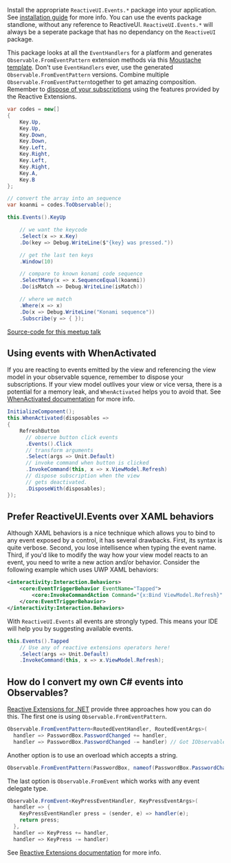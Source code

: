 Install the appropriate `ReactiveUI.Events.*` package into your application. See <a href="https://reactiveui.net/docs/getting-started/installation/">installation guide</a> for more info. You can use the events package standlone, without any reference to ReactiveUI. `ReactiveUI.Events.*` will always be a seperate package that has no dependancy on the `ReactiveUI` package.

This package looks at all the `EventHandlers` for a platform and generates  `Observable.FromEventPattern` extension methods via this [Moustache template](https://github.com/reactiveui/ReactiveUI/blob/master/src/EventBuilder/DefaultTemplate.mustache). Don't use `EventHandlers` ever, use the generated `Observable.FromEventPattern` versions. Combine multiple `Observable.FromEventPattern`together to get amazing composition. Remember to [dispose of your subscriptions](https://reactiveui.net/docs/reactive-programming/#lifecycle) using the features provided by the Reactive Extensions.

```csharp
var codes = new[]
{
    Key.Up,
    Key.Up,
    Key.Down,
    Key.Down,
    Key.Left,
    Key.Right,
    Key.Left,
    Key.Right,
    Key.A,
    Key.B
};

// convert the array into an sequence
var koanmi = codes.ToObservable();

this.Events().KeyUp

    // we want the keycode
    .Select(x => x.Key)
    .Do(key => Debug.WriteLine($"{key} was pressed."))

    // get the last ten keys
    .Window(10)

    // compare to known konami code sequence
    .SelectMany(x => x.SequenceEqual(koanmi))
    .Do(isMatch => Debug.WriteLine(isMatch))

    // where we match
    .Where(x => x)
    .Do(x => Debug.WriteLine("Konami sequence"))
    .Subscribe(y => { });
```

<?# YouTube tNn-7fen3DA /?>

[Source-code for this meetup talk](https://github.com/reactiveui/meetups/blob/master/002%20-%20reactiveui-events%20-%20the%20super%20cool%20package.zip)

## Using events with WhenActivated

If you are reacting to events emitted by the view and referencing the view model in your observable squence, remember to dispose your subscriptions. If your view model outlives your view or vice versa, there is a potential for a memory leak, and `WhenActivated` helps you to avoid that. See [WhenActivated documentation](/docs/handbook/when-activated) for more info.

```cs
InitializeComponent();
this.WhenActivated(disposables =>
{
    RefreshButton
      // observe button click events
      .Events().Click
      // transform arguments
      .Select(args => Unit.Default)
      // invoke command when button is clicked
      .InvokeCommand(this, x => x.ViewModel.Refresh)
      // dispose subscription when the view
      // gets deactivated.
      .DisposeWith(disposables);
});
```

## Prefer ReactiveUI.Events over XAML behaviors

Although XAML behaviors is a nice technique which allows you to bind to any event exposed by a control, it has several drawbacks. First, its syntax is quite verbose. Second, you lose intellisence when typing the event name. Third, if you'd like to modify the way how your view model reacts to an event, you need to write a new action and/or behavior. Consider the following example which uses UWP XAML behaviors:

```xml
<interactivity:Interaction.Behaviors>
    <core:EventTriggerBehavior EventName="Tapped">
        <core:InvokeCommandAction Command="{x:Bind ViewModel.Refresh}" />
    </core:EventTriggerBehavior>
</interactivity:Interaction.Behaviors>
```

With `ReactiveUI.Events` all events are strongly typed. This means your IDE will help you by suggesting available events.

```cs
this.Events().Tapped
    // Use any of reactive extensions operators here!
    .Select(args => Unit.Default)
    .InvokeCommand(this, x => x.ViewModel.Refresh);
```

## How do I convert my own C# events into Observables?

[Reactive Extensions for .NET](https://github.com/dotnet/reactive) provide three approaches how you can do this. The first one is using `Observable.FromEventPattern`.

```cs
Observable.FromEventPattern<RoutedEventHandler, RoutedEventArgs>(
  handler => PasswordBox.PasswordChanged += handler,
  handler => PasswordBox.PasswordChanged -= handler) // Got IObservable here!
```

Another option is to use an overload which accepts a string.

```cs
Observable.FromEventPattern(PasswordBox, nameof(PasswordBox.PasswordChanged))
```

The last option is `Observable.FromEvent` which works with any event delegate type.

```cs
Observable.FromEvent<KeyPressEventHandler, KeyPressEventArgs>(
  handler => {
    KeyPressEventHandler press = (sender, e) => handler(e);
    return press;
  }, 
  handler => KeyPress += handler,
  handler => KeyPress -= handler)
```

See [Reactive Extensions documentation](http://reactivex.io/documentation/operators/from.html) for more info.
